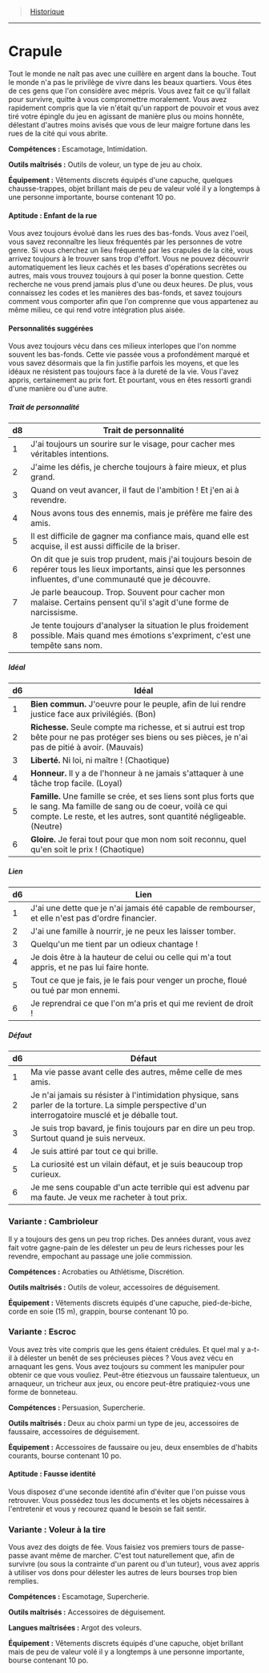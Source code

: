 
<!--BackgroundItem-->

> <!--ParentNameLink-->[Historique](backgrounds_hd.md)<!--/ParentNameLink-->

---

# <!--Name-->Crapule<!--/Name-->

<!--Description-->

Tout le monde ne naît pas avec une cuillère en argent dans la bouche. Tout le monde n'a pas le privilège de vivre dans les beaux quartiers. Vous êtes de ces gens que l'on considère avec mépris. Vous avez fait ce qu'il fallait pour survivre, quitte à vous compromettre moralement. Vous avez rapidement compris que la vie n'était qu'un rapport de pouvoir et vous avez tiré votre épingle du jeu en agissant de manière plus ou moins honnête, délestant d'autres moins avisés que vous de leur maigre fortune dans les rues de la cité qui vous abrite.

<!--/Description-->

**Compétences :** <!--Abilities-->Escamotage, Intimidation.<!--/Abilities-->

**Outils maîtrisés :** <!--MasteredTools-->Outils de voleur, un type de jeu au choix.<!--/MasteredTools-->

**Équipement :** <!--Equipment-->Vêtements discrets équipés d'une capuche, quelques chausse-trappes, objet brillant mais de peu de valeur volé il y a longtemps à une personne importante, bourse contenant 10 po.<!--/Equipment-->

<!--SkillItem-->

#### <!--Name-->Aptitude : Enfant de la rue<!--/Name-->

<!--Description-->

Vous avez toujours évolué dans les rues des bas-fonds. Vous avez l'oeil, vous savez reconnaître les lieux fréquentés par les personnes de votre genre. Si vous cherchez un lieu fréquenté par les crapules de la cité, vous arrivez toujours à le trouver sans trop d'effort. Vous ne pouvez découvrir automatiquement les lieux cachés et les bases d'opérations secrètes ou autres, mais vous trouvez toujours à qui poser la bonne question. Cette recherche ne vous prend jamais plus d'une ou deux heures. De plus, vous connaissez les codes et les manières des bas-fonds, et savez toujours comment vous comporter afin que l'on comprenne que vous appartenez au même milieu, ce qui rend votre intégration plus aisée.

<!--/Description-->

<!--/SkillItem-->

<!--Items-->

#### <!--Name-->Personnalités suggérées<!--/Name-->

<!--Description-->

Vous avez toujours vécu dans ces milieux interlopes que l'on nomme souvent les bas-fonds. Cette vie passée vous a profondément marqué et vous savez désormais que la fin justifie parfois les moyens, et que les idéaux ne résistent pas toujours face à la dureté de la vie. Vous l'avez appris, certainement au prix fort. Et pourtant, vous en êtes ressorti grandi d'une manière ou d'une autre.

<!--/Description-->

<!--PersonalityTraitItem-->

##### <!--Name-->Trait de personnalité<!--/Name-->

<!--Table-->

|d8|Trait de personnalité|
|---|---|
|1|J'ai toujours un sourire sur le visage, pour <!--br-->cacher mes véritables intentions.|
|2|J'aime les défis, je cherche toujours à faire <!--br-->mieux, et plus grand.|
|3|Quand on veut avancer, il faut de l'ambition ! <!--br-->Et j'en ai à revendre.|
|4|Nous avons tous des ennemis, mais je préfère <!--br-->me faire des amis.|
|5|Il est difficile de gagner ma confiance mais, <!--br-->quand elle est acquise, il est aussi difficile de la <!--br-->briser.|
|6|On dit que je suis trop prudent, mais j'ai <!--br-->toujours besoin de repérer tous les lieux <!--br-->importants, ainsi que les personnes influentes, <!--br-->d'une communauté que je découvre.|
|7|Je parle beaucoup. Trop. Souvent pour cacher <!--br-->mon malaise. Certains pensent qu'il s'agit <!--br-->d'une forme de narcissisme.|
|8|Je tente toujours d'analyser la situation le plus <!--br-->froidement possible. Mais quand mes émotions <!--br-->s'expriment, c'est une tempête sans nom.|

<!--/Table-->

<!--/PersonalityTraitItem-->

<!--PersonalityIdealItem-->

##### <!--Name-->Idéal<!--/Name-->

<!--Table-->

|d6|Idéal|
|---|---|
|1|**Bien commun.** J'oeuvre pour le peuple, afin de <!--br-->lui rendre justice face aux privilégiés. (Bon)|
|2|**Richesse.** Seule compte ma richesse, et si <!--br-->autrui est trop bête pour ne pas protéger ses <!--br-->biens ou ses pièces, je n'ai pas de pitié à avoir. <!--br-->(Mauvais)|
|3|**Liberté.** Ni loi, ni maître ! (Chaotique)|
|4|**Honneur.** Il y a de l'honneur à ne jamais <!--br-->s'attaquer à une tâche trop facile. (Loyal)|
|5|**Famille.** Une famille se crée, et ses liens sont <!--br-->plus forts que le sang. Ma famille de sang ou <!--br-->de coeur, voilà ce qui compte. Le reste, et les <!--br-->autres, sont quantité négligeable. (Neutre)|
|6|**Gloire.** Je ferai tout pour que mon nom soit <!--br-->reconnu, quel qu'en soit le prix ! (Chaotique)|

<!--/Table-->

<!--/PersonalityIdealItem-->

<!--PersonalityLinkItem-->

##### <!--Name-->Lien<!--/Name-->

<!--Table-->

|d6|Lien|
|---|---|
|1|J'ai une dette que je n'ai jamais été capable de <!--br-->rembourser, et elle n'est pas d'ordre financier.|
|2|J'ai une famille à nourrir, je ne peux les laisser <!--br-->tomber.|
|3|Quelqu'un me tient par un odieux chantage !|
|4|Je dois être à la hauteur de celui ou celle qui <!--br-->m'a tout appris, et ne pas lui faire honte.|
|5|Tout ce que je fais, je le fais pour venger un <!--br-->proche, floué ou tué par mon ennemi.|
|6|Je reprendrai ce que l'on m'a pris et qui me <!--br-->revient de droit !|

<!--/Table-->

<!--/PersonalityLinkItem-->

<!--PersonalityDefectItem-->

##### <!--Name-->Défaut<!--/Name-->

<!--Table-->

|d6|Défaut|
|---|---|
|1|Ma vie passe avant celle des autres, même celle <!--br-->de mes amis.|
|2|Je n'ai jamais su résister à l'intimidation physique, <!--br-->sans parler de la torture. La simple perspective <!--br-->d'un interrogatoire musclé et je déballe tout.|
|3|Je suis trop bavard, je finis toujours par en dire <!--br-->un peu trop. Surtout quand je suis nerveux.|
|4|Je suis attiré par tout ce qui brille.|
|5|La curiosité est un vilain défaut, et je suis <!--br-->beaucoup trop curieux.|
|6|Je me sens coupable d'un acte terrible qui est <!--br-->advenu par ma faute. Je veux me racheter à <!--br-->tout prix.|

<!--/Table-->

<!--/PersonalityDefectItem-->

<!--/Items-->

<!--SubBackgroundItem-->

### <!--Name-->Variante : Cambrioleur<!--/Name-->

<!--Description-->

Il y a toujours des gens un peu trop riches. Des années durant, vous avez fait votre gagne-pain de les délester un peu de leurs richesses pour les revendre, empochant au passage une jolie commission.

<!--/Description-->

**Compétences :** <!--Abilities-->Acrobaties ou Athlétisme, Discrétion.<!--/Abilities-->

**Outils maîtrisés :** <!--MasteredTools-->Outils de voleur, accessoires de déguisement.<!--/MasteredTools-->

**Équipement :** <!--Equipment-->Vêtements discrets équipés d'une capuche, pied-de-biche, corde en soie (15 m), grappin, bourse contenant 10 po.<!--/Equipment-->

<!--/SubBackgroundItem-->

<!--SubBackgroundItem-->

### <!--Name-->Variante : Escroc<!--/Name-->

<!--Description-->

Vous avez très vite compris que les gens étaient crédules. Et quel mal y a-t-il à délester un benêt de ses précieuses pièces ? Vous avez vécu en arnaquant les gens. Vous avez toujours su comment les manipuler pour obtenir ce que vous vouliez. Peut-être étiezvous un faussaire talentueux, un arnaqueur, un tricheur aux jeux, ou encore peut-être pratiquiez-vous une forme de bonneteau.

<!--/Description-->

**Compétences :** <!--Abilities-->Persuasion, Supercherie.<!--/Abilities-->

**Outils maîtrisés :** <!--MasteredTools-->Deux au choix parmi un type de jeu, accessoires de faussaire, accessoires de déguisement.<!--/MasteredTools-->

**Équipement :** <!--Equipment-->Accessoires de faussaire ou jeu, deux ensembles de d'habits courants, bourse contenant 10 po.<!--/Equipment-->

<!--SkillItem-->

#### <!--Name-->Aptitude : Fausse identité<!--/Name-->

<!--Description-->

Vous disposez d'une seconde identité afin d'éviter que l'on puisse vous retrouver. Vous possédez tous les documents et les objets nécessaires à l'entretenir et vous y recourez quand le besoin se fait sentir.

<!--/Description-->

<!--/SkillItem-->

<!--/SubBackgroundItem-->

<!--SubBackgroundItem-->

### <!--Name-->Variante : Voleur à la tire<!--/Name-->

<!--Description-->

Vous avez des doigts de fée. Vous faisiez vos premiers tours de passe-passe avant même de marcher. C'est tout naturellement que, afin de survivre (ou sous la contrainte d'un parent ou d'un tuteur), vous avez appris à utiliser vos dons pour délester les autres de leurs bourses trop bien remplies.

<!--/Description-->

**Compétences :** <!--Abilities-->Escamotage, Supercherie.<!--/Abilities-->

**Outils maîtrisés :** <!--MasteredTools-->Accessoires de déguisement.<!--/MasteredTools-->

**Langues maîtrisées :** <!--MasteredLanguages-->Argot des voleurs.<!--/MasteredLanguages-->

**Équipement :** <!--Equipment-->Vêtements discrets équipés d'une capuche, objet brillant mais de peu de valeur volé il y a longtemps à une personne importante, bourse contenant 10 po.<!--/Equipment-->

<!--/SubBackgroundItem-->

<!--/BackgroundItem-->
